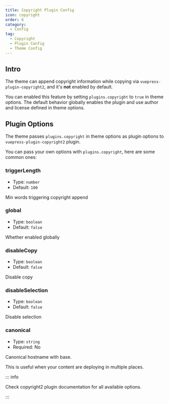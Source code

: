 ```yaml
---
title: Copyright Plugin Config
icon: copyright
order: 6
category:
  - Config
tag:
  - Copyright
  - Plugin Config
  - Theme Config
---
```


## Intro

The theme can append copyright information while copying via `vuepress-plugin-copyright2`, and it's **not** enabled by default.

You can enabled this feature by setting `plugins.copyright` to `true` in theme options. The default behavior globally enables the plugin and use author and license defined in theme options.

## Plugin Options

The theme passes `plugins.copyright` in theme options as plugin options to `vuepress-plugin-copyright2` plugin.

You can pass your own options with `plugins.copyright`, here are some common ones:

### triggerLength

- Type: `number`
- Default: `100`

Min words triggering copyright append

### global

- Type: `boolean`
- Default: `false`

Whether enabled globally

### disableCopy

- Type: `boolean`
- Default: `false`

Disable copy

### disableSelection

- Type: `boolean`
- Default: `false`

Disable selection

### canonical

- Type: `string`
- Required: No

Canonical hostname with base.

This is useful when your content are deploying in multiple places.

::: info

Check <ProjectLink name="copyright2" path="/config/">copyright2 plugin documentation</ProjectLink> for all available options.

:::
